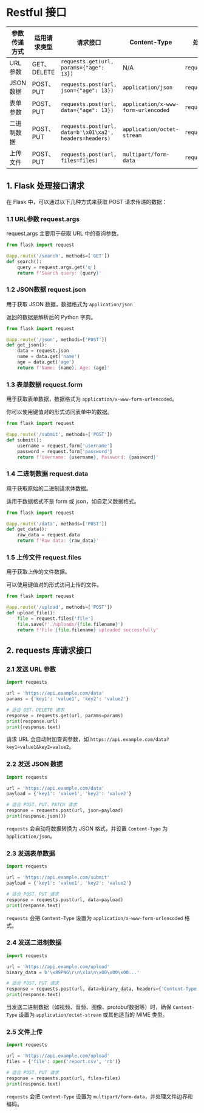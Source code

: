 # Restful 接口

| 参数传递方式 | 适用请求类型  | 请求接口                                      | Content-Type                        | 处理数据                        |
|--------------|---------------|-----------------------------------------------|-------------------------------------|---------------------------------|
| URL参数      | GET、DELETE   | `requests.get(url, params={"age": 13})`       | N/A                                 | `request.args`                  |
| JSON数据     | POST、PUT     | `requests.post(url, json={"age": 13})`        | `application/json`                  | `request.json`                  |
| 表单参数     | POST、PUT     | `requests.post(url, data={"age": 13})`        | `application/x-www-form-urlencoded` | `request.form`                  |
| 二进制数据   | POST、PUT     | `requests.post(url, data=b'\x01\xa2', headers=headers)` | `application/octet-stream`               | `request.data`                 |
| 上传文件     | POST、PUT     | `requests.post(url, files=files)`             | `multipart/form-data`               | `request.files`                 |


## 1. Flask 处理接口请求

在 Flask 中，可以通过以下几种方式来获取 POST 请求传递的数据：

### 1.1 URL参数 request.args

request.args 主要用于获取 URL 中的查询参数。

```python
from flask import request

@app.route('/search', methods=['GET'])
def search():
    query = request.args.get('q')
    return f'Search query: {query}'
```

### 1.2 JSON数据 request.json

用于获取 JSON 数据，数据格式为 `application/json`

返回的数据是解析后的 Python 字典。

```python
from flask import request

@app.route('/json', methods=['POST'])
def get_json():
    data = request.json
    name = data.get('name')
    age = data.get('age')
    return f'Name: {name}, Age: {age}'
```

### 1.3 表单数据 request.form

用于获取表单数据，数据格式为 `application/x-www-form-urlencoded`。

你可以使用键值对的形式访问表单中的数据。

```python
from flask import request

@app.route('/submit', methods=['POST'])
def submit():
    username = request.form['username']
    password = request.form['password']
    return f'Username: {username}, Password: {password}'
```

### 1.4 二进制数据 request.data

用于获取原始的二进制请求体数据。

适用于数据格式不是 form 或 json，如自定义数据格式。

```python
from flask import request

@app.route('/data', methods=['POST'])
def get_data():
    raw_data = request.data
    return f'Raw data: {raw_data}'
```

### 1.5 上传文件 request.files

用于获取上传的文件数据。

可以使用键值对的形式访问上传的文件。

```python
from flask import request

@app.route('/upload', methods=['POST'])
def upload_file():
    file = request.files['file']
    file.save(f'./uploads/{file.filename}')
    return f'File {file.filename} uploaded successfully'
```


## 2. requests 库请求接口

### 2.1 发送 URL 参数

```python
import requests

url = 'https://api.example.com/data'
params = {'key1': 'value1', 'key2': 'value2'}

# 适合 GET、DELETE 请求
response = requests.get(url, params=params)
print(response.url)
print(response.text)
```

请求 URL 会自动附加查询参数，如 `https://api.example.com/data?key1=value1&key2=value2`。


### 2.2 发送 JSON 数据

```python
import requests

url = 'https://api.example.com/data'
payload = {'key1': 'value1', 'key2': 'value2'}

# 适合 POST、PUT、PATCH 请求
response = requests.post(url, json=payload)
print(response.json())
```

`requests` 会自动将数据转换为 JSON 格式，并设置 `Content-Type` 为 `application/json`。

### 2.3 发送表单数据

```python
import requests

url = 'https://api.example.com/submit'
payload = {'key1': 'value1', 'key2': 'value2'}

# 适合 POST、PUT 请求
response = requests.post(url, data=payload)
print(response.text)
```

`requests` 会把 `Content-Type` 设置为 `application/x-www-form-urlencoded` 格式。

### 2.4 发送二进制数据

```python
import requests

url = 'https://api.example.com/upload'
binary_data = b'\x89PNG\r\n\x1a\n\x00\x00\x00...'

# 适合 POST、PUT 请求
response = requests.post(url, data=binary_data, headers={'Content-Type': 'application/octet-stream'})
print(response.text)
```

当发送二进制数据（如视频、音频、图像、protobuf数据等）时，确保 `Content-Type` 设置为 `application/octet-stream` 或其他适当的 MIME 类型。

### 2.5 文件上传

```python
import requests

url = 'https://api.example.com/upload'
files = {'file': open('report.csv', 'rb')}

# 适合 POST、PUT 请求
response = requests.post(url, files=files)
print(response.text)
```

`requests` 会把 `Content-Type` 设置为 `multipart/form-data`，并处理文件边界和编码。